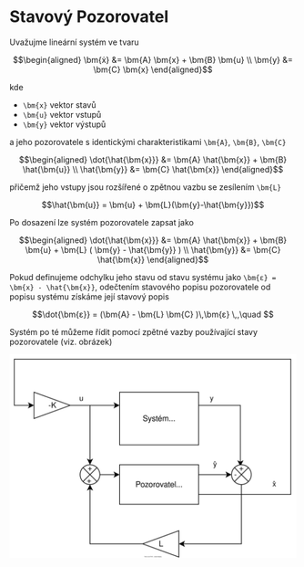 Stavový Pozorovatel
===================

Uvažujme lineární systém ve tvaru
```math
\begin{aligned}
	\bm{ẋ} &= \bm{A} \bm{x} + \bm{B} \bm{u}
	\\
	\bm{y} &= \bm{C} \bm{x}
\end{aligned}
```
kde

* ``\bm{x}`` vektor stavů
* ``\bm{u}`` vektor vstupů
* ``\bm{y}`` vektor výstupů

a jeho pozorovatele s identickými charakteristikami ``\bm{A}``, ``\bm{B}``, ``\bm{C}``
```math
\begin{aligned}
	\dot{\hat{\bm{x}}} &= \bm{A} \hat{\bm{x}} + \bm{B} \hat{\bm{u}}
	\\
	\hat{\bm{y}} &= \bm{C} \hat{\bm{x}}
\end{aligned}
```
přičemž jeho vstupy jsou rozšířené o zpětnou vazbu se zesílením ``\bm{L}``
```math
\hat{\bm{u}} = \bm{u} + \bm{L}(\bm{y}-\hat{\bm{y}})
```
Po dosazení lze systém pozorovatele zapsat jako
```math
\begin{aligned}
	\dot{\hat{\bm{x}}} &= \bm{A} \hat{\bm{x}} + \bm{B} \bm{u} + \bm{L} ( \bm{y} - \hat{\bm{y}} )
	\\
	\hat{\bm{y}} &= \bm{C} \hat{\bm{x}}
\end{aligned}
```

Pokud definujeme odchylku jeho stavu od stavu systému jako ``\bm{ε} = \bm{x} - \hat{\bm{x}}``, odečtením stavového popisu pozorovatele od popisu systému získáme její stavový popis
```math
\dot{\bm{ε}} = (\bm{A} - \bm{L} \bm{C} )\,\bm{ε} \,,\quad 
```

Systém po té můžeme řídit pomocí zpětné vazby používající stavy pozorovatele (viz. obrázek)

![Stavový pozorovatel](figures/StavovyPozorovatel.svg)
